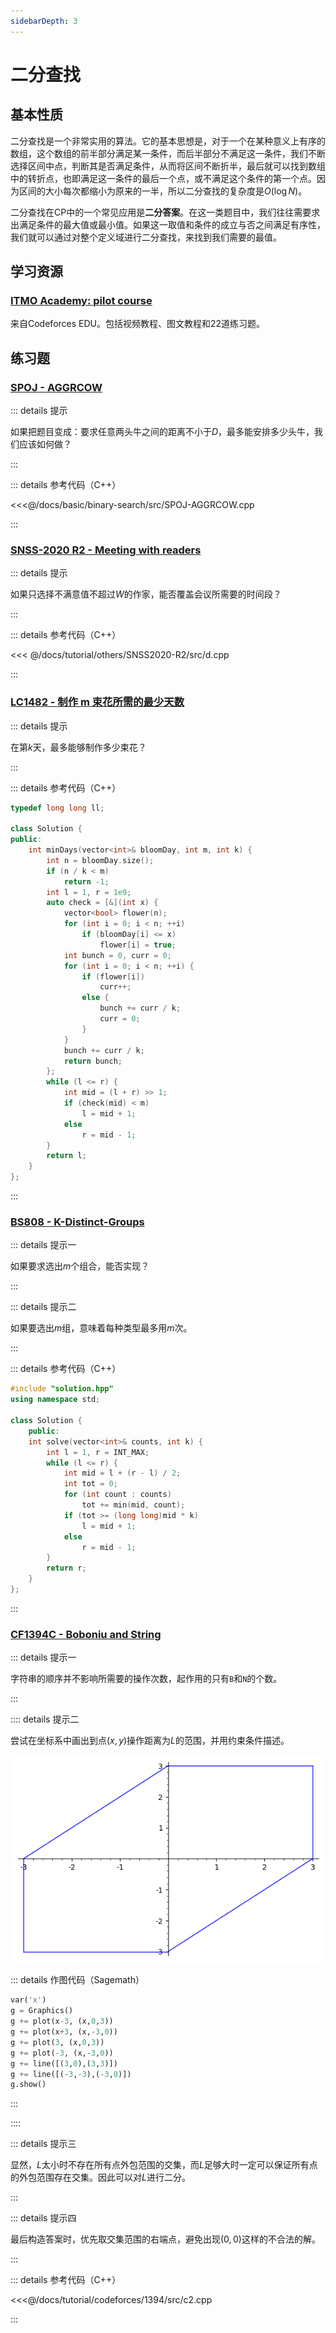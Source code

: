 ```yaml
---
sidebarDepth: 3
---
```


# 二分查找

## 基本性质

二分查找是一个非常实用的算法。它的基本思想是，对于一个在某种意义上有序的数组，这个数组的前半部分满足某一条件，而后半部分不满足这一条件，我们不断选择区间中点，判断其是否满足条件，从而将区间不断折半，最后就可以找到数组中的转折点，也即满足这一条件的最后一个点，或不满足这个条件的第一个点。因为区间的大小每次都缩小为原来的一半，所以二分查找的复杂度是$O(\log N)$。

二分查找在CP中的一个常见应用是**二分答案**。在这一类题目中，我们往往需要求出满足条件的最大值或最小值。如果这一取值和条件的成立与否之间满足有序性，我们就可以通过对整个定义域进行二分查找，来找到我们需要的最值。

## 学习资源

### [ITMO Academy: pilot course](https://codeforces.com/edu/course/2/lesson/6)

来自Codeforces EDU。包括视频教程、图文教程和22道练习题。

## 练习题

### [SPOJ - AGGRCOW](https://www.spoj.com/problems/AGGRCOW/)

::: details 提示

如果把题目变成：要求任意两头牛之间的距离不小于$D$，最多能安排多少头牛，我们应该如何做？

:::

::: details 参考代码（C++）

<<<@/docs/basic/binary-search/src/SPOJ-AGGRCOW.cpp

:::

### [SNSS-2020 R2 - Meeting with readers](https://contest.yandex.com/snss2020/contest/19321/problems/D/)

::: details 提示

如果只选择不满意值不超过$W$的作家，能否覆盖会议所需要的时间段？

:::

::: details 参考代码（C++）

<<< @/docs/tutorial/others/SNSS2020-R2/src/d.cpp

:::

### [LC1482 - 制作 m 束花所需的最少天数](https://leetcode-cn.com/problems/minimum-number-of-days-to-make-m-bouquets/)

::: details 提示

在第$k$天，最多能够制作多少束花？

:::

::: details 参考代码（C++）

```cpp
typedef long long ll;

class Solution {
public:
    int minDays(vector<int>& bloomDay, int m, int k) {
        int n = bloomDay.size();
        if (n / k < m)
            return -1;
        int l = 1, r = 1e9;
        auto check = [&](int x) {
            vector<bool> flower(n);
            for (int i = 0; i < n; ++i)
                if (bloomDay[i] <= x)
                    flower[i] = true;
            int bunch = 0, curr = 0;
            for (int i = 0; i < n; ++i) {
                if (flower[i])
                    curr++;
                else {
                    bunch += curr / k;
                    curr = 0;
                }
            }
            bunch += curr / k;
            return bunch;
        };
        while (l <= r) {
            int mid = (l + r) >> 1;
            if (check(mid) < m)
                l = mid + 1;
            else
                r = mid - 1;
        }
        return l;
    }
};
```

:::

### [BS808 - K-Distinct-Groups](https://binarysearch.com/problems/K-Distinct-Groups)

::: details 提示一

如果要求选出$m$个组合，能否实现？

:::

::: details 提示二

如果要选出$m$组，意味着每种类型最多用$m$次。

:::

::: details 参考代码（C++）

```cpp
#include "solution.hpp"
using namespace std;

class Solution {
    public:
    int solve(vector<int>& counts, int k) {
        int l = 1, r = INT_MAX;
        while (l <= r) {
            int mid = l + (r - l) / 2;
            int tot = 0;
            for (int count : counts)
                tot += min(mid, count);
            if (tot >= (long long)mid * k)
                l = mid + 1;
            else
                r = mid - 1;
        }
        return r;
    }
};
```

:::

### [CF1394C - Boboniu and String](https://codeforces.com/problemset/problem/1394/C)

::: details 提示一

字符串的顺序并不影响所需要的操作次数，起作用的只有`B`和`N`的个数。

:::

:::: details 提示二

尝试在坐标系中画出到点$(x,y)$操作距离为$L$的范围，并用约束条件描述。

![CF1394C配图](./CF1394C.png)

::: details 作图代码（Sagemath）

```python
var('x')
g = Graphics()
g += plot(x-3, (x,0,3))
g += plot(x+3, (x,-3,0))
g += plot(3, (x,0,3))
g += plot(-3, (x,-3,0))
g += line([(3,0),(3,3)])
g += line([(-3,-3),(-3,0)])
g.show()
```

:::

::::

::: details 提示三

显然，$L$太小时不存在所有点外包范围的交集，而$L$足够大时一定可以保证所有点的外包范围存在交集。因此可以对$L$进行二分。

:::

::: details 提示四

最后构造答案时，优先取交集范围的右端点，避免出现$(0,0)$这样的不合法的解。

:::

::: details 参考代码（C++）

<<<@/docs/tutorial/codeforces/1394/src/c2.cpp

:::

<Utterances />
